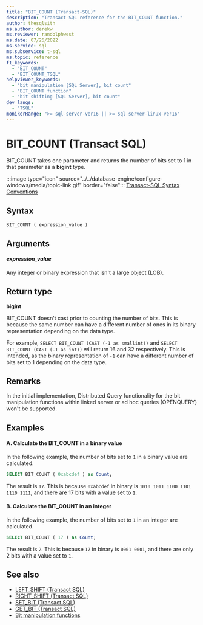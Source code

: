```yaml
---
title: "BIT_COUNT (Transact-SQL)"
description: "Transact-SQL reference for the BIT_COUNT function."
author: thesqlsith
ms.author: derekw
ms.reviewer: randolphwest
ms.date: 07/26/2022
ms.service: sql
ms.subservice: t-sql
ms.topic: reference
f1_keywords:
  - "BIT_COUNT"
  - "BIT_COUNT_TSQL"
helpviewer_keywords:
  - "bit manipulation [SQL Server], bit count"
  - "BIT_COUNT function"
  - "bit shifting [SQL Server], bit count"
dev_langs:
  - "TSQL"
monikerRange: ">= sql-server-ver16 || >= sql-server-linux-ver16"
---
```

# BIT_COUNT (Transact SQL)

BIT_COUNT takes one parameter and returns the number of bits set to 1 in that parameter as a **bigint** type.

:::image type="icon" source="../../database-engine/configure-windows/media/topic-link.gif" border="false"::: [Transact-SQL Syntax Conventions](../../t-sql/language-elements/transact-sql-syntax-conventions-transact-sql.md)  

## Syntax

```syntaxsql
BIT_COUNT ( expression_value )
```

## Arguments

#### *expression_value*

Any integer or binary expression that isn't a large object (LOB).

## Return type

**bigint**

BIT_COUNT doesn't cast prior to counting the number of bits. This is because the same number can have a different number of ones in its binary representation depending on the data type.

For example, `SELECT BIT_COUNT (CAST (-1 as smallint))` and `SELECT BIT_COUNT (CAST (-1 as int))` will return 16 and 32 respectively. This is intended, as the binary representation of `-1` can have a different number of bits set to 1 depending on the data type.

## Remarks

In the initial implementation, Distributed Query functionality for the bit manipulation functions within linked server or ad hoc queries (OPENQUERY) won't be supported.

## Examples

#### A. Calculate the BIT_COUNT in a binary value

In the following example, the number of bits set to `1` in a binary value are calculated.

```sql
SELECT BIT_COUNT ( 0xabcdef ) as Count;
```

The result is `17`. This is because `0xabcdef` in binary is `1010 1011 1100 1101 1110 1111`, and there are 17 bits with a value set to `1`.

#### B. Calculate the BIT_COUNT in an integer

In the following example, the number of bits set to `1` in an integer are calculated.

```sql
SELECT BIT_COUNT ( 17 ) as Count;
```

The result is `2`. This is because `17` in binary is `0001 0001`, and there are only 2 bits with a value set to `1`.

## See also

- [LEFT_SHIFT (Transact SQL)](left-shift-transact-sql.md)
- [RIGHT_SHIFT (Transact SQL)](right-shift-transact-sql.md)
- [SET_BIT (Transact SQL)](set-bit-transact-sql.md)
- [GET_BIT (Transact SQL)](get-bit-transact-sql.md)
- [Bit manipulation functions](bit-manipulation-functions-overview.md)
